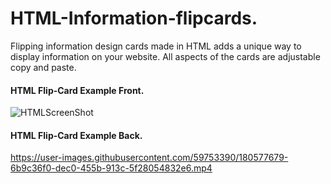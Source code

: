 # HTML-Information-flipcards.
Flipping information design cards made in HTML adds a unique way to display information on your website. All aspects of the cards are adjustable copy and paste.


#### HTML Flip-Card Example Front.

![HTMLScreenShot](https://user-images.githubusercontent.com/59753390/180520234-dfec059d-5343-42c8-992a-21629d0cd444.PNG)


#### HTML Flip-Card Example Back.

https://user-images.githubusercontent.com/59753390/180577679-6b9c36f0-dec0-455b-913c-5f28054832e6.mp4

